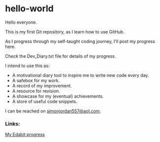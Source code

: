 # hello-world

Hello everyone.

This is my first Git repository, as I learn how to use GitHub.

As I progress through my self-taught coding journey, I'll post my progress here.

Check the Dev_Diary.txt file for details of my progress.

I intend to use this as:

* A motivational diary tool to inspire me to write new code every day.
* A safebox for my work.
* A record of my improvement.
* A resource for revision.
* A showcase for my (eventual) achievements.
* A store of useful code snippets.

I can be reached on simonjordan557@aol.com.

### Links:

[My Edabit progress](https://edabit.com/user/7DFnXQokWymRQqP9t)





